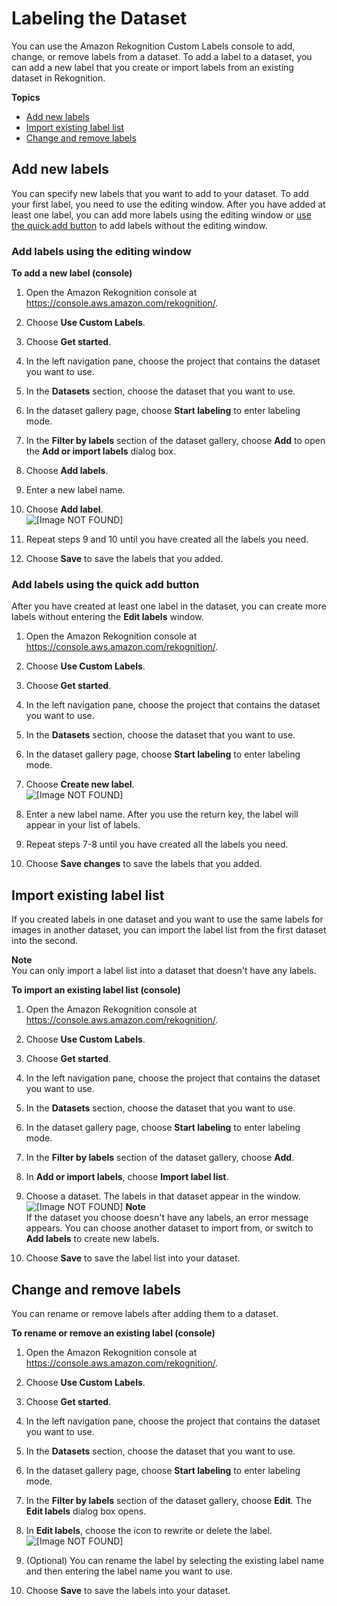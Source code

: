 # Labeling the Dataset<a name="rv-editing-labels"></a>

You can use the Amazon Rekognition Custom Labels console to add, change, or remove labels from a dataset\. To add a label to a dataset, you can add a new label that you create or import labels from an existing dataset in Rekognition\.

**Topics**
+ [Add new labels](#add-new-labels)
+ [Import existing label list](#import-existing-labels)
+ [Change and remove labels](#edit-labels-after-adding)

## Add new labels<a name="add-new-labels"></a>

You can specify new labels that you want to add to your dataset\. To add your first label, you need to use the editing window\. After you have added at least one label, you can add more labels using the editing window or [use the quick add button](#quick-add-labels) to add labels without the editing window\. 

### Add labels using the editing window<a name="add-with-modal"></a>

**To add a new label \(console\)**

1. Open the Amazon Rekognition console at [https://console\.aws\.amazon\.com/rekognition/](https://console.aws.amazon.com/rekognition/)\.

1. Choose **Use Custom Labels**\.

1. Choose **Get started**\. 

1. In the left navigation pane, choose the project that contains the dataset you want to use\.

1. In the **Datasets** section, choose the dataset that you want to use\.

1. In the dataset gallery page, choose **Start labeling** to enter labeling mode\.

1. In the **Filter by labels** section of the dataset gallery, choose **Add** to open the **Add or import labels** dialog box\.

1. Choose **Add labels**\.

1. Enter a new label name\.

1. Choose **Add label**\.  
![\[Image NOT FOUND\]](http://docs.aws.amazon.com/rekognition/latest/customlabels-dg/images/create-label.png)

1. Repeat steps 9 and 10 until you have created all the labels you need\.

1. Choose **Save** to save the labels that you added\.

### Add labels using the quick add button<a name="quick-add-labels"></a>

After you have created at least one label in the dataset, you can create more labels without entering the **Edit labels** window\.

1. Open the Amazon Rekognition console at [https://console\.aws\.amazon\.com/rekognition/](https://console.aws.amazon.com/rekognition/)\.

1. Choose **Use Custom Labels**\.

1. Choose **Get started**\. 

1. In the left navigation pane, choose the project that contains the dataset you want to use\.

1. In the **Datasets** section, choose the dataset that you want to use\.

1. In the dataset gallery page, choose **Start labeling** to enter labeling mode\.

1. Choose **Create new label**\.  
![\[Image NOT FOUND\]](http://docs.aws.amazon.com/rekognition/latest/customlabels-dg/images/label-quick-add.png)

1. Enter a new label name\. After you use the return key, the label will appear in your list of labels\.

1. Repeat steps 7\-8 until you have created all the labels you need\.

1. Choose **Save changes** to save the labels that you added\.

## Import existing label list<a name="import-existing-labels"></a>

If you created labels in one dataset and you want to use the same labels for images in another dataset, you can import the label list from the first dataset into the second\.

**Note**  
You can only import a label list into a dataset that doesn't have any labels\.

**To import an existing label list \(console\)**

1. Open the Amazon Rekognition console at [https://console\.aws\.amazon\.com/rekognition/](https://console.aws.amazon.com/rekognition/)\.

1. Choose **Use Custom Labels**\.

1. Choose **Get started**\. 

1. In the left navigation pane, choose the project that contains the dataset you want to use\.

1. In the **Datasets** section, choose the dataset that you want to use\.

1. In the dataset gallery page, choose **Start labeling** to enter labeling mode\.

1. In the **Filter by labels** section of the dataset gallery, choose **Add**\.

1. In **Add or import labels**, choose **Import label list**\.

1. Choose a dataset\. The labels in that dataset appear in the window\.  
![\[Image NOT FOUND\]](http://docs.aws.amazon.com/rekognition/latest/customlabels-dg/images/import-labels.png)
**Note**  
If the dataset you choose doesn't have any labels, an error message appears\. You can choose another dataset to import from, or switch to **Add labels** to create new labels\.

1. Choose **Save** to save the label list into your dataset\.

## Change and remove labels<a name="edit-labels-after-adding"></a>

You can rename or remove labels after adding them to a dataset\.

**To rename or remove an existing label \(console\)**

1. Open the Amazon Rekognition console at [https://console\.aws\.amazon\.com/rekognition/](https://console.aws.amazon.com/rekognition/)\.

1. Choose **Use Custom Labels**\.

1. Choose **Get started**\. 

1. In the left navigation pane, choose the project that contains the dataset you want to use\.

1. In the **Datasets** section, choose the dataset that you want to use\.

1. In the dataset gallery page, choose **Start labeling** to enter labeling mode\.

1. In the **Filter by labels** section of the dataset gallery, choose **Edit**\. The **Edit labels** dialog box opens\.

1. In **Edit labels**, choose the icon to rewrite or delete the label\.  
![\[Image NOT FOUND\]](http://docs.aws.amazon.com/rekognition/latest/customlabels-dg/images/edit-labels.png)

1. \(Optional\) You can rename the label by selecting the existing label name and then entering the label name you want to use\.

1. Choose **Save** to save the labels into your dataset\.